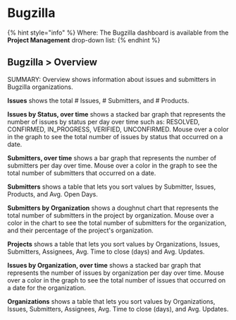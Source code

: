 # Bugzilla

{% hint style="info" %}
Where: The Bugzilla dashboard is available from the **Project Management** drop-down list:
{% endhint %}

## Bugzilla &gt; Overview <a id="Bugzilla-Bugzilla&gt;Overview"></a>

SUMMARY: Overview shows information about issues and submitters in Bugzilla organizations.

**Issues** shows the total \# Issues, \# Submitters, and \# Products.

**Issues by Status, over time** shows a stacked bar graph that represents the number of issues by status per day over time such as: RESOLVED, CONFIRMED, IN\_PROGRESS, VERIFIED, UNCONFIRMED. Mouse over a color in the graph to see the total number of issues by status that occurred on a date.

**Submitters, over time** shows a bar graph that represents the number of submitters per day over time. Mouse over a color in the graph to see the total number of submitters that occurred on a date.

**Submitters** shows a table that lets you sort values by Submitter, Issues, Products, and Avg. Open Days.

**Submitters by Organization** shows a doughnut chart that represents the total number of submitters in the project by organization. Mouse over a color in the chart to see the total number of submitters for the organization, and their percentage of the project's organization.

**Projects** shows a table that lets you sort values by Organizations, Issues, Submitters, Assignees, Avg. Time to close \(days\) and Avg. Updates.

**Issues by Organization, over time** shows a stacked bar graph that represents the number of issues by organization per day over time. Mouse over a color in the graph to see the total number of issues that occurred on a date for the organization.

**Organizations** shows a table that lets you sort values by Organizations, Issues, Submitters, Assignees, Avg. Time to close \(days\), and Avg. Updates.

